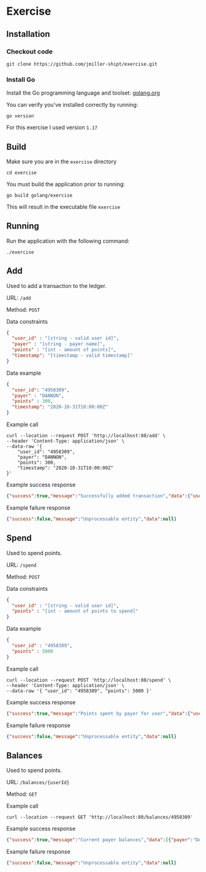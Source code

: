 # Exercise

## Installation

### Checkout code
```
git clone https://github.com/jmiller-shipt/exercise.git
```

### Install Go

Install the Go programming language and toolset: [golang.org](https://golang.org/doc/install)

You can verify you've installed correctly by running:
```
go version
```

For this exercise I used version `1.17`

## Build
Make sure you are in the `exercise` directory

```
cd exercise
```

You must build the application prior to running:
```
go build golang/exercise
```

This will result in the executable file `exercise`

## Running

Run the application with the following command:

```
./exercise
```

## Add

Used to add a transaction to the ledger.

URL: `/add`

Method: `POST`

Data constraints

```json
{
  "user_id" : "[string - valid user id]",
  "payer" : "[string - payer name]",
  "points" : "[int - amount of points]",
  "timestamp": "[timestamp - valid timestamp]"
}
```

Data example
```json
{
  "user_id": "4958309",
  "payer" : "DANNON",
  "points" : 300,
  "timestamp": "2020-10-31T10:00:00Z"
}
```

Example call

```shell
curl --location --request POST 'http://localhost:80/add' \
--header 'Content-Type: application/json' \
--data-raw '{
    "user_id": "4958309",
    "payer": "DANNON",
    "points": 300,
    "timestamp": "2020-10-31T10:00:00Z"
}'
```

Example success response
```json
{"success":true,"message":"Successfully added transaction","data":{"user_id":"4958309","payer":"DANNON"}}
```

Example failure response
```json
{"success":false,"message":"Unprocessable entity","data":null}
```

## Spend

Used to spend points.

URL: `/spend`

Method: `POST`

Data constraints

```json
{
  "user_id" : "[string - valid user id]",
  "points" : "[int - amount of points to spend]"
}
```

Data example
```json
{
  "user_id" : "4958309",
  "points" : 5000
}
```

Example call

```shell
curl --location --request POST 'http://localhost:80/spend' \
--header 'Content-Type: application/json' \
--data-raw '{ "user_id": "4958309", "points": 5000 }'
```

Example success response
```json
{"success":true,"message":"Points spent by payer for user","data":{"user_id":"4958309","spend_records":[{"payer":"DANNON","points":-100},{"payer":"UNILEVER","points":-200},{"payer":"MILLER COORS","points":-4700}]}}
```

Example failure response
```json
{"success":false,"message":"Unprocessable entity","data":null}
```

## Balances

Used to spend points.

URL: `/balances/{userId}`

Method: `GET`

Example call

```shell
curl --location --request GET 'http://localhost:80/balances/4958309'
```

Example success response
```json
{"success":true,"message":"Current payer balances","data":[{"payer":"DANNON","points":900,"user_id":"4958309"}]}
```

Example failure response
```json
{"success":false,"message":"Unprocessable entity","data":null}
```
